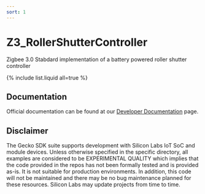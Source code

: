 ```yaml
---
sort: 1
---
```

 
# Z3_RollerShutterController
Zigbee 3.0 Stabdard implementation of a battery powered roller shutter controller 
 
{​​​​% include list.liquid all=true %}

## Documentation ##

Official documentation can be found at our [Developer Documentation](https://docs.silabs.com/zigbee/latest/) page.

## Disclaimer ##

The Gecko SDK suite supports development with Silicon Labs IoT SoC and module devices. Unless otherwise specified in the specific directory, all examples are considered to be EXPERIMENTAL QUALITY which implies that the code provided in the repos has not been formally tested and is provided as-is.  It is not suitable for production environments.  In addition, this code will not be maintained and there may be no bug maintenance planned for these resources. Silicon Labs may update projects from time to time.
